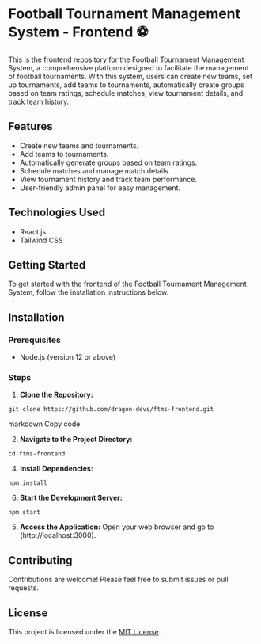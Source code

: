 # Football Tournament Management System - Frontend ⚽

This is the frontend repository for the Football Tournament Management System, a comprehensive platform designed to facilitate the management of football tournaments. With this system, users can create new teams, set up tournaments, add teams to tournaments, automatically create groups based on team ratings, schedule matches, view tournament details, and track team history.

## Features

- Create new teams and tournaments.
- Add teams to tournaments.
- Automatically generate groups based on team ratings.
- Schedule matches and manage match details.
- View tournament history and track team performance.
- User-friendly admin panel for easy management.

## Technologies Used

- React.js
- Tailwind CSS

## Getting Started

To get started with the frontend of the Football Tournament Management System, follow the installation instructions below.

## Installation

### Prerequisites

- Node.js (version 12 or above)

### Steps

1. **Clone the Repository:**
```
git clone https://github.com/dragon-devs/ftms-frontend.git
```

markdown
Copy code

2. **Navigate to the Project Directory:**
```
cd ftms-frontend
```

4. **Install Dependencies:**
```
npm install
```

6. **Start the Development Server:**
```
npm start
```
5. **Access the Application:**
Open your web browser and go to (http://localhost:3000).

## Contributing

Contributions are welcome! Please feel free to submit issues or pull requests.

## License

This project is licensed under the [MIT License](LICENSE).
